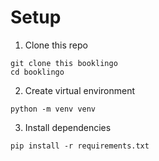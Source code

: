 

# Setup
1. Clone this repo
```
git clone this booklingo
cd booklingo
```
2. Create virtual environment 
```
python -m venv venv
```
3. Install dependencies
```
pip install -r requirements.txt
```